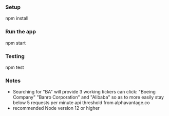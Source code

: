 ### Setup
npm install

### Run the app
npm start

### Testing
npm test

### Notes
- Searching for "BA" will provide 3 working tickers can click: "Boeing Company" "Banro Corporation" and "Alibaba" so as to more easily stay below 5 requests per minute api threshold from alphavantage.co
- recommended Node version 12 or higher